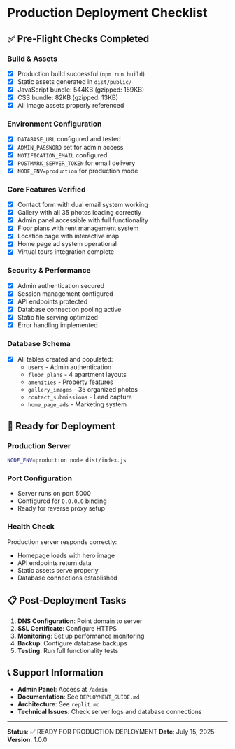 # Production Deployment Checklist

## ✅ Pre-Flight Checks Completed

### Build & Assets
- [x] Production build successful (`npm run build`)
- [x] Static assets generated in `dist/public/`
- [x] JavaScript bundle: 544KB (gzipped: 159KB)
- [x] CSS bundle: 82KB (gzipped: 13KB)
- [x] All image assets properly referenced

### Environment Configuration
- [x] `DATABASE_URL` configured and tested
- [x] `ADMIN_PASSWORD` set for admin access
- [x] `NOTIFICATION_EMAIL` configured
- [x] `POSTMARK_SERVER_TOKEN` for email delivery
- [x] `NODE_ENV=production` for production mode

### Core Features Verified
- [x] Contact form with dual email system working
- [x] Gallery with all 35 photos loading correctly
- [x] Admin panel accessible with full functionality
- [x] Floor plans with rent management system
- [x] Location page with interactive map
- [x] Home page ad system operational
- [x] Virtual tours integration complete

### Security & Performance
- [x] Admin authentication secured
- [x] Session management configured
- [x] API endpoints protected
- [x] Database connection pooling active
- [x] Static file serving optimized
- [x] Error handling implemented

### Database Schema
- [x] All tables created and populated:
  - `users` - Admin authentication
  - `floor_plans` - 4 apartment layouts
  - `amenities` - Property features
  - `gallery_images` - 35 organized photos
  - `contact_submissions` - Lead capture
  - `home_page_ads` - Marketing system

## 🚀 Ready for Deployment

### Production Server
```bash
NODE_ENV=production node dist/index.js
```

### Port Configuration
- Server runs on port 5000
- Configured for `0.0.0.0` binding
- Ready for reverse proxy setup

### Health Check
Production server responds correctly:
- Homepage loads with hero image
- API endpoints return data
- Static assets serve properly
- Database connections established

## 📋 Post-Deployment Tasks

1. **DNS Configuration**: Point domain to server
2. **SSL Certificate**: Configure HTTPS
3. **Monitoring**: Set up performance monitoring
4. **Backup**: Configure database backups
5. **Testing**: Run full functionality tests

## 📞 Support Information

- **Admin Panel**: Access at `/admin`
- **Documentation**: See `DEPLOYMENT_GUIDE.md`
- **Architecture**: See `replit.md`
- **Technical Issues**: Check server logs and database connections

---

**Status**: ✅ READY FOR PRODUCTION DEPLOYMENT
**Date**: July 15, 2025
**Version**: 1.0.0